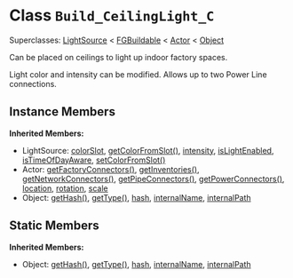 # Class <code>Build_CeilingLight_C</code>

Superclasses: <a href="LightSource.md">LightSource</a> < <a href="FGBuildable.md">FGBuildable</a> < <a href="Actor.md">Actor</a> < <a href="Object.md">Object</a>

Can be placed on ceilings to light up indoor factory spaces.

Light color and intensity can be modified.
Allows up to two Power Line connections.
## Instance Members
<b>Inherited Members:</b>
- LightSource: <a href="LightSource.md#user-content-color-slot">colorSlot</a>, <a href="LightSource.md#user-content-get-color-from-slot">getColorFromSlot()</a>, <a href="LightSource.md#user-content-intensity">intensity</a>, <a href="LightSource.md#user-content-is-light-enabled">isLightEnabled</a>, <a href="LightSource.md#user-content-is-time-of-day-aware">isTimeOfDayAware</a>, <a href="LightSource.md#user-content-set-color-from-slot">setColorFromSlot()</a>
- Actor: <a href="Actor.md#user-content-get-factory-connectors">getFactoryConnectors()</a>, <a href="Actor.md#user-content-get-inventories">getInventories()</a>, <a href="Actor.md#user-content-get-network-connectors">getNetworkConnectors()</a>, <a href="Actor.md#user-content-get-pipe-connectors">getPipeConnectors()</a>, <a href="Actor.md#user-content-get-power-connectors">getPowerConnectors()</a>, <a href="Actor.md#user-content-location">location</a>, <a href="Actor.md#user-content-rotation">rotation</a>, <a href="Actor.md#user-content-scale">scale</a>
- Object: <a href="Object.md#user-content-get-hash">getHash()</a>, <a href="Object.md#user-content-get-type">getType()</a>, <a href="Object.md#user-content-hash">hash</a>, <a href="Object.md#user-content-internal-name">internalName</a>, <a href="Object.md#user-content-internal-path">internalPath</a>
## Static Members
<b>Inherited Members:</b>
- Object: <a href="Object.md#user-content-s-get-hash">getHash()</a>, <a href="Object.md#user-content-s-get-type">getType()</a>, <a href="Object.md#user-content-s-hash">hash</a>, <a href="Object.md#user-content-s-internal-name">internalName</a>, <a href="Object.md#user-content-s-internal-path">internalPath</a>
